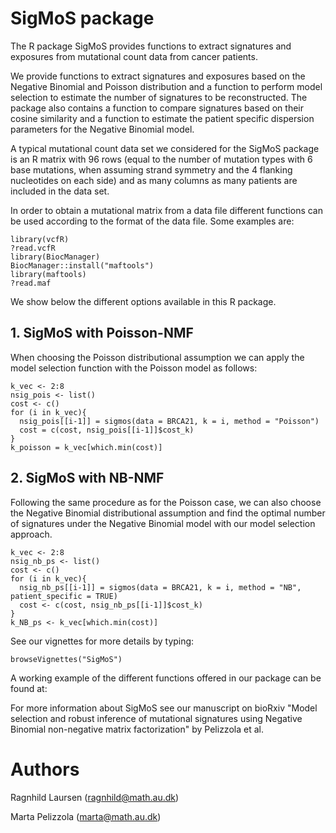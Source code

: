 # SigMoS package 

The R package SigMoS provides functions to extract signatures and exposures from mutational count data from cancer patients. 

We provide functions to extract signatures and exposures based on the Negative Binomial and Poisson distribution and a function to perform model selection to estimate the number of signatures to be reconstructed. 
The package also contains a function to compare signatures based on their cosine similarity and a function to estimate the patient specific dispersion parameters for the Negative Binomial model.


A typical mutational count data set we considered for the SigMoS package is an R matrix with 96 rows (equal to the number of mutation types with 6 base mutations, when assuming strand symmetry and the 4 flanking nucleotides on each side) and as many columns as many patients are included in the data set. 

In order to obtain a mutational matrix from a data file different functions can be used according to the format of the data file. Some examples are:

```{r readdata}
library(vcfR)
?read.vcfR
library(BiocManager)
BiocManager::install("maftools")
library(maftools)
?read.maf
```

We show below the different options available in this R package. 

## 1. SigMoS with Poisson-NMF
When choosing the Poisson distributional assumption we can apply the model selection function with the Poisson model as follows:
```{r poisson}
k_vec <- 2:8
nsig_pois <- list()
cost <- c()
for (i in k_vec){
  nsig_pois[[i-1]] = sigmos(data = BRCA21, k = i, method = "Poisson")
  cost = c(cost, nsig_pois[[i-1]]$cost_k)
}
k_poisson = k_vec[which.min(cost)]
```

## 2. SigMoS with NB-NMF
Following the same procedure as for the Poisson case, we can also choose the Negative Binomial distributional assumption and find the optimal number of signatures under the Negative Binomial model with our model selection approach.

```{r NBpatientspecific, warning = FALSE}
k_vec <- 2:8
nsig_nb_ps <- list()
cost <- c()
for (i in k_vec){
  nsig_nb_ps[[i-1]] = sigmos(data = BRCA21, k = i, method = "NB", patient_specific = TRUE)
  cost <- c(cost, nsig_nb_ps[[i-1]]$cost_k)
}
k_NB_ps <- k_vec[which.min(cost)]
```
See our vignettes for more details by typing:
```{r vignette, warning = FALSE}
browseVignettes("SigMoS") 
```
A working example of the different functions offered in our package can be found at: 

For more information about SigMoS see our manuscript on bioRxiv "Model selection and robust inference of mutational signatures using Negative Binomial non-negative matrix factorization" by Pelizzola et al.  

# Authors
Ragnhild Laursen (ragnhild@math.au.dk)

Marta Pelizzola (marta@math.au.dk)
